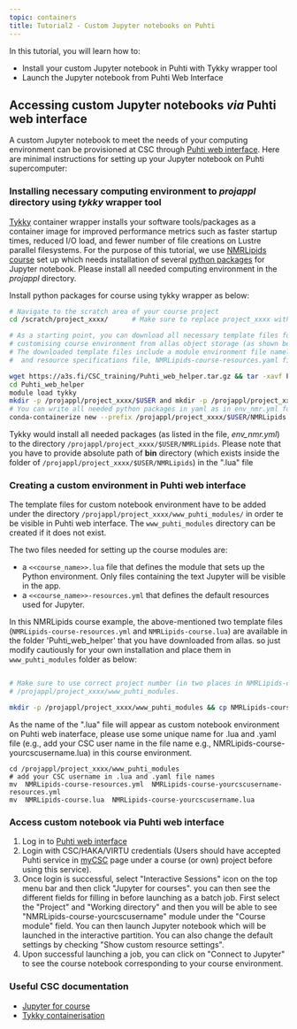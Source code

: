 ```yaml
---
topic: containers
title: Tutorial2 - Custom Jupyter notebooks on Puhti
---
```

In this tutorial, you will learn how to:
  - Install your custom Jupyter notebook in Puhti with Tykky wrapper tool
  - Launch the Jupyter notebook from Puhti Web Interface


## Accessing custom Jupyter notebooks *via* Puhti web interface 

A custom Jupyter notebook to meet the needs of your computing environment can
be provisioned at CSC through [Puhti web interface](https://www.puhti.csc.fi). Here are minimal instructions
for setting up your Jupyter notebook on Puhti supercomputer:

### Installing necessary computing environment to *projappl* directory using *tykky* wrapper tool

[Tykky](https://docs.csc.fi/computing/containers/tykky/) container wrapper installs your software tools/packages  as a container
image for improved performance metrics such as faster startup times, reduced I/O load, and fewer number of file creations on 
Lustre parallel filesystems. For the purpose of 
this tutorial, we use [NMRLipids course](https://www.helsinki.fi/en/researchgroups/biophysical-chemistry/nmrlipids-summer-school-2022) 
set up which needs installation of several [python packages](https://raw.githubusercontent.com/CSCfi/Puhti_gui_tutorial/master/env_nmr.yml) 
for Jupyter notebook. Please install all needed computing environment in the *projappl* directory.  

Install python packages for course using tykky wrapper as below:
```bash
# Navigate to the scratch area of your course project 
cd /scratch/project_xxxx/      # Make sure to replace project_xxxx with correct project number

# As a starting point, you can download all necessary template files for the 
# customising course environment from allas object storage (as shown below). 
# The downloaded template files include a module environment file namely,  NMRLipids-course.lua 
#  and resource specifications file, NMRLipids-course-resources.yaml files. You can find more information about these files later.

wget https://a3s.fi/CSC_training/Puhti_web_helper.tar.gz && tar -xavf Puhti_web_helper.tar.gz
cd Puhti_web_helper
module load tykky
mkdir -p /projappl/project_xxxx/$USER and mkdir -p /projappl/project_xxxx/$USER/NMRLipids  
# You can write all needed python packages in yaml as in env_nmr.yml for NMRLpids course and install with tykky
conda-containerize new --prefix /projappl/project_xxxx/$USER/NMRLipids  env_nmr.yml  #  Installation can take for a while
```
Tykky would install all needed packages (as listed in the file, *env_nmr.yml*) to the directory `/projappl/project_xxxx/$USER/NMRLipids`. 
Please note that you have to provide absolute path of **bin** directory  (which exists inside the folder of `/projappl/project_xxxx/$USER/NMRLipids`) in the ".lua" file

### Creating a custom environment in Puhti web interface

The template files for custom notebook environment have to be added under the directory `/projappl/project_xxxx/www_puhti_modules/` in order te be visible in Puhti web interface. The `www_puhti_modules` directory can be created if it does not exist.

The two files needed for setting up the course modules are:
   - a `<<course_name>>.lua` file that defines the module that sets up the Python environment. Only files containing the text Jupyter will be visible in the app.
   - a `<<course_name>>-resources.yml` that defines the default resources used for Jupyter.
  
In this NMRLipids course example, the above-mentioned two template files (`NMRLipids-course-resources.yml` and `NMRLipids-course.lua`) are available in the folder 'Puhti_web_helper' that you have downloaded from allas. so just modify cautiously for your own installation and place them in `www_puhti_modules` folder as below:

```bash

# Make sure to use correct project number (in two places in NMRLipids-course.lua file) and your CSC username in the the copied files in
# /projappl/project_xxxx/www_puhti_modules.

mkdir -p /projappl/project_xxxx/www_puhti_modules && cp NMRLipids-course-resources.yml NMRLipids-course.lua /projappl/project_xxxx/www_puhti_modules

```
As the name of the ".lua" file will appear as custom notebook environment on Puhti web inaterface, please use some unique name  for .lua and .yaml file 
(e.g., add your CSC user name in the file name e.g., NMRLipids-course-yourcscusername.lua) in this course environment.

```
cd /projappl/project_xxxx/www_puhti_modules
# add your CSC username in .lua and .yaml file names
mv  NMRLipids-course-resources.yml  NMRLipids-course-yourcscusername-resources.yml
mv  NMRLipids-course.lua  NMRLipids-course-yourcscusername.lua 
```

### Access custom notebook via Puhti web interface

1. Log in to [Puhti web interface](https://www.puhti.csc.fi)
2. Login with CSC/HAKA/VIRTU credentials (Users should have accepted Puhti service in [myCSC](https://my.csc.fi/welcome) 
   page under a course (or own) project before using this service). 
3. Once login is successful, select "Interactive Sessions" icon on the top menu bar and then click "Jupyter for courses". 
 you can then see the different fields for filling in before launching as a batch job. First select 
 the "Project" and "Working directory" and then you will be able to see "NMRLipids-course-yourcscusername" 
 module under the "Course module" field. You can then launch Jupyter notebook which will be launched in the 
 interactive partition. You can also change the default settings by checking "Show custom resource settings".
4. Upon successful launching a job, you can click on "Connect to Jupyter" to see the course notebook corresponding to 
  your course environment.

###  Useful CSC documentation

- [Jupyter for course](https://docs.csc.fi/computing/webinterface/jupyter-for-courses/)
- [Tykky containerisation](https://docs.csc.fi/computing/containers/tykky/)



